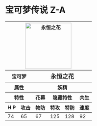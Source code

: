 # 宝可梦传说 Z-A

<!-- 完整表格结构 -->
<table>
  <!-- 表头区域 -->
  <thead>
    <!-- 第一行：图片展示（跨6列） -->
    <tr>
      <th colspan="6">
        <!-- 插入图片 -->
        <img 
          src="/images/Pokemon/Poke/SV/永恒之花.png" 
          alt="永恒之花" 
          style="width: 150px; height: auto; display: block; margin: 0 auto;"
        >
      </th>
    </tr>
    <tr>
      <th colspan="2">宝可梦</th>
      <th colspan="6" style="font-size: 1.2em;">永恒之花</th>
    </tr>
    <tr>
      <th colspan="2">属性</th>
      <th colspan="6">妖精</th>
    </tr>
    <tr>
      <th colspan="2">特性</th>
      <th colspan="1">花幕</th>
      <th colspan="2">隐藏特性</th>
      <th colspan="6">共生</th>
    </tr>
    <tr>
      <th>H P</th>
      <th>攻击</th>
      <th>物防</th>
      <th>特攻</th>
      <th>特防</th>
      <th>速度</th>
    </tr>
  </thead>

  <!-- 表格内容 -->
  <tbody>
    <tr>
      <td>74</td>
      <td>65</td>
      <td>67</td>
      <td>125</td>
      <td>128</td>
      <td>92</td>
    </tr>
  </tbody>
</table>